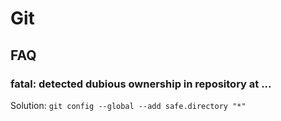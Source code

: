 # Git


## FAQ

### fatal: detected dubious ownership in repository at ...

Solution: `git config --global --add safe.directory "*"`